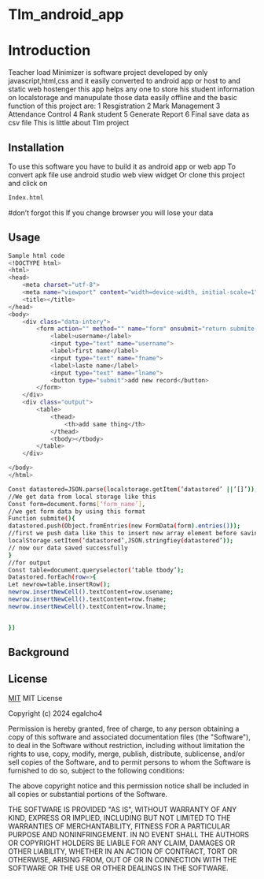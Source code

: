 # Tlm_android_app
# Introduction
Teacher load Minimizer is software project developed by only javascript,html,css and it easily converted to android app
or host to and static web hostenger this app helps any one to store his student information on localstorage and manupulate those data easily offline
and the basic function of this project are:
1 Resgistration 
2 Mark Management
3 Attendance Control
4 Rank student
5 Generate Report
6 Final save data as csv file
This is little about Tlm project 


## Installation
To use this software you have to build it as android app or web app
To convert apk file use android studio web view widget
Or clone this project and click on 
```bash 
Index.html
```
#don’t forgot this 
If you change browser you will lose your data
## Usage
```bash 
Sample html code
<!DOCTYPE html>
<html>
<head>
	<meta charset="utf-8">
	<meta name="viewport" content="width=device-width, initial-scale=1">
	<title></title>
</head>
<body>
	<div class="data-intery">
		<form action="" method="" name="form" onsubmit="return submite()">
			<label>username</label>
			<input type="text" name="username">
			<label>first name</label>
			<input type="text" name="fname">
			<label>laste name</label>
			<input type="text" name="lname">
			<button type="submit">add new record</button>
		</form>
	</div>
	<div class="output">
		<table>
			<thead>
				<th>add same thing</th>
			</thead>
			<tbody></tbody>
		</table>
	</div>

</body>
</html>
```

```bash 
Const datastored=JSON.parse(localstorage.getItem(‘datastored’ ||’[]’));
//We get data from local storage like this
Const form=document.forms[‘form_name’],
//we get form data by using this format
Function submite(){
datastored.push(Object.fromEntries(new FormData(form).entries()));
//first we push data like this to insert new array element before saving to database
localStorage.setItem(‘datastored’,JSON.stringfiey(datastored’));
// now our data saved successfully
}
//for output
Const table=document.queryselector(‘table tbody’);
Datastored.forEach(row=>{
Let newrow=table.insertRow();
newrow.insertNewCell().textContent=row.usename;
newrow.insertNewCell().textContent=row.fname;
newrow.insertNewCell().textContent=row.lname;


})
```
##

## Background



## License

[MIT](https://choosealicense.com/licenses/mit/)
MIT License

Copyright (c) 2024 egalcho4

Permission is hereby granted, free of charge, to any person obtaining a copy
of this software and associated documentation files (the "Software"), to deal
in the Software without restriction, including without limitation the rights
to use, copy, modify, merge, publish, distribute, sublicense, and/or sell
copies of the Software, and to permit persons to whom the Software is
furnished to do so, subject to the following conditions:

The above copyright notice and this permission notice shall be included in all
copies or substantial portions of the Software.

THE SOFTWARE IS PROVIDED "AS IS", WITHOUT WARRANTY OF ANY KIND, EXPRESS OR
IMPLIED, INCLUDING BUT NOT LIMITED TO THE WARRANTIES OF MERCHANTABILITY,
FITNESS FOR A PARTICULAR PURPOSE AND NONINFRINGEMENT. IN NO EVENT SHALL THE
AUTHORS OR COPYRIGHT HOLDERS BE LIABLE FOR ANY CLAIM, DAMAGES OR OTHER
LIABILITY, WHETHER IN AN ACTION OF CONTRACT, TORT OR OTHERWISE, ARISING FROM,
OUT OF OR IN CONNECTION WITH THE SOFTWARE OR THE USE OR OTHER DEALINGS IN THE
SOFTWARE.
